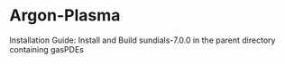 # Argon-Plasma

Installation Guide:
Install and Build sundials-7.0.0 in the parent directory containing gasPDEs

